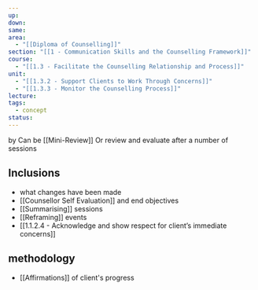 ```yaml
---
up: 
down: 
same: 
area:
  - "[[Diploma of Counselling]]"
section: "[[1 - Communication Skills and the Counselling Framework]]"
course:
  - "[[1.3 - Facilitate the Counselling Relationship and Process]]"
unit:
  - "[[1.3.2 - Support Clients to Work Through Concerns]]"
  - "[[1.3.3 - Monitor the Counselling Process]]"
lecture: 
tags:
  - concept
status:
---
```

 by Can be [[Mini-Review]]
Or review and evaluate after a number of sessions

## Inclusions
- what changes have been made
- [[Counsellor Self Evaluation]] and end objectives
- [[Summarising]] sessions
- [[Reframing]] events
- [[1.1.2.4 - Acknowledge and show respect for client’s immediate concerns]]

## methodology
- [[Affirmations]] of client's progress